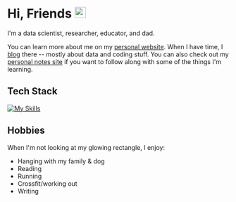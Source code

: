 # Hi, Friends <img src="https://media.giphy.com/media/hvRJCLFzcasrR4ia7z/giphy.gif" width="25">

I'm a data scientist, researcher, educator, and dad.

You can learn more about me on my [personal website](https://www.ericekholm.com/). When I have time, I [blog](https://www.ericekholm.com/blog.html) there -- mostly about data and coding stuff. You can also check out my [personal notes site](https://ekholme.github.io/brain/) if you want to follow along with some of the things I'm learning.

## Tech Stack

[![My Skills](https://skillicons.dev/icons?i=r,py,julia,go,git,docker,gcp)](https://skillicons.dev)

## Hobbies 

When I'm not looking at my glowing rectangle, I enjoy:

- Hanging with my family & dog
- Reading
- Running
- Crossfit/working out
- Writing
